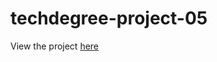 # techdegree-project-05

View the project <a href="https://rhysmerritt.github.io/techdegree-project-05/">here</a>
